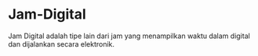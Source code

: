 # Jam-Digital
Jam Digital adalah tipe lain dari jam yang menampilkan waktu dalam digital dan dijalankan secara elektronik.
